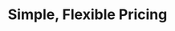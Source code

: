---
title: "Simple, Flexible Pricing"
description: "All plans include the entire Stoplight platform: API Modeling, Testing, Mocking, and Documentation"
plans:
  - title: "Open Source"
    price: "Free"
    features:
      - "Unlimited public projects"
      - "5 members"
  - title: "Team"
    price: "$24"
    priceMeta: "per member"
    features:
      - "Unlimited private projects"
      - "Up to 25 members"
  - title: "Enterprise"
    button:
      title: "Contact Us"
      link: "mailto:sales@stoplight.io"
    features:
      - "Hosted or On-Premise"
      - "Unlimited members"
      - "SAML single sign-on"
      - "Dedicated Support"
docs:
  title: "Documentation Add-ons"
  description: "Combine OpenAPI with Markdown to create robust documentation for internal and external stakeholders. One click publish to host with Stoplight or download the static assets to host anywhere."
  features:
    - title: "OpenAPI, Markdown, Request Maker"
      plans:
        - "Basic"
        - "Essential"
        - "Standard"
        - "Pro"
    - title: "Unlimited Visits"
      plans:
        - "Basic"
        - "Essential"
        - "Standard"
        - "Pro"
    - title: "Publish to docs.stoplight.io"
      plans:
        - "Basic"
        - "Essential"
        - "Standard"
        - "Pro"
    - title: "Publish to your domain"
      plans:
        - "Essential"
        - "Standard"
        - "Pro"
    - title: "Theming"
      plans:
        - "Essential"
        - "Standard"
        - "Pro"
    - title: "Build history & instant rollbacks"
      plans:
        - "Essential"
        - "Standard"
        - "Pro"
    - title: "Custom CSS"
      plans:
        - "Standard"
        - "Pro"
    - title: "White label"
      plans:
        - "Standard"
        - "Pro"
    - title: "Basic auth & Auth0 integrations"
      plans:
        - "Standard"
        - "Pro"
    - title: "Download static HTML/CSS"
      plans:
        - "Pro"
    - title: "SAML single sign-on"
      plans:
        - "Pro"
    - title: "HTTP request OAuth token manager"
      plans:
        - "Pro"
  plans:
    - title: "Basic"
      price: "Free"
    - title: "Essential"
      price: "$69 / mo"
      domains: "1"
    - title: "Standard"
      price: "$159 / mo"
      domains: "10"
    - title: "Pro"
      price: "$349 / mo"
      domains: "Unlimited"
---